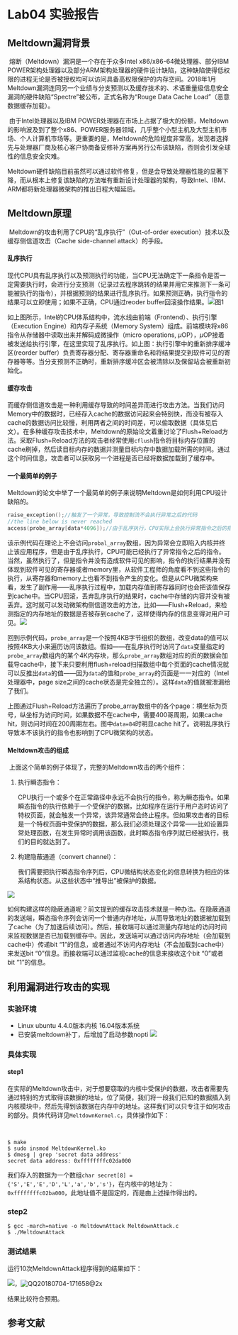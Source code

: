 # Lab04 实验报告

## Meltdown漏洞背景

​	熔断（Meltdown）漏洞是一个存在于众多Intel x86/x86-64微处理器、部分IBM POWER架构处理器以及部分ARM架构处理器的硬件设计缺陷，这种缺陷使得低权限的进程无论是否被授权均可以访问具备高权限保护的内存空间。2018年1月Meltdown漏洞连同另一个业绩与分支预测以及缓存技术的、术语重量级信息安全漏洞的硬件缺陷“Spectre”被公布，正式名称为“Rouge Data Cache Load”（恶意数据缓存加载）。

​	由于Intel处理器以及IBM POWER处理器在市场上占据了极大的份额，Meltdown的影响波及到了整个x86、POWER服务器领域，几乎整个小型主机及大型主机市场、个人计算机市场等。更重要的是，Meltdown的危险程度非常高，发现者选择先与处理器厂商及核心客户协商备妥修补方案再另行公布该缺陷，否则会引发全球性的信息安全灾难。

​	Meltdown硬件缺陷目前虽然可以通过软件修复，但是会导致处理器性能的显著下降，而从根本上修复该缺陷的方法唯有重新设计处理器的架构，导致Intel、IBM、ARM都将新处理器微架构的推出日程大幅延后。

## Meltdown原理

​	Meltdown的攻击利用了CPU的“乱序执行”（Out-of-order execution）技术以及缓存侧信道攻击（Cache side-channel attack）的手段。

#### 乱序执行

​	现代CPU具有乱序执行以及预测执行的功能，当CPU无法确定下一条指令是否一定需要执行时，会进行分支预测（记录过去程序跳转的结果并用它来推测下一条可能被执行的指令），并根据预测的结果进行乱序执行。如果预测正确，执行指令的结果可以立即使用；如果不正确，CPU通过reoder buffer回滚操作结果。![图1](/Users/Flint/Desktop/EasyAiMegumi/2018spring/OSH/lab04/QQ20180704-161632@2x.png)

​	如上图所示，Intel的CPU体系结构中，流水线由前端（Frontend）、执行引擎（Execution Engine）和内存子系统（Memory System）组成。前端模块将x86指令从存储器中读取出来并解码成微操作（micro operations, $\mu$OP），$\mu$OP接着被发送给执行引擎，在这里实现了乱序执行。如上图：执行引擎中的重新排序缓冲区(reorder buffer）负责寄存器分配、寄存器重命名和将结果提交到软件可见的寄存器等等。当分支预测不正确时，重新排序缓冲区会被清除以及保留站会被重新初始化。

#### 缓存攻击

​	而缓存侧信道攻击是一种利用缓存导致的时间差异而进行攻击方法。当我们访问Memory中的数据时，已经存入cache的数据访问起来会特别快，而没有被存入cache的数据访问比较慢，利用两者之间的时间差，可以偷取数据（具体见后文）。在多种缓存攻击技术中，Meltdown的原始论文着重讨论了Flush+Reload方法。采取Flush+Reload方法的攻击者经常使用`cflush`指令将目标内存位置的cache刷掉，然后读目标内存的数据并测量目标内存中数据加载所需的时间。通过这个时间信息，攻击者可以获取另一个进程是否已经将数据加载到了缓存中。

#### 一个最简单的例子

​	Meltdown的论文中举了一个最简单的例子来说明Meltdown是如何利用CPU设计缺陷的。

```c
raise_exception();//触发了一个异常，导致控制流不会执行异常之后的代码
//the line below is never reached
access(probe_array[data*4096]);//由于乱序执行，CPU实际上会执行异常指令之后的指令
```

​	该示例代码在理论上不会访问`probal_array`数组，因为异常会立即陷入内核并终止该应用程序，但是由于乱序执行，CPU可能已经执行了异常指令之后的指令。当然，虽然执行了，但是指令并没有造成软件可见的影响，指令的执行结果并没有体现到软件可见的寄存器或者memory里，从软件工程师的角度看不到这些指令的执行，从寄存器和memory上也看不到指令产生的变化。但是从CPU微架构来看，发生了副作用——乱序执行过程中，加载内存值到寄存器同时也会把该值保存到cache中。当CPU回滚，丢弃乱序执行的结果时，cache中存储的内容并没有被丢弃。这时就可以发动微架构侧信道攻击的方法，比如——Flush+Reload，来检测指定的内存地址的数据是否被存到cache了，这样使得内存的信息变得对用户可见。![](/Users/Flint/Desktop/EasyAiMegumi/2018spring/OSH/lab04/QQ20180704-161711@2x.png)

​	回到示例代码，`probe_array`是一个按照4KB字节组织的数组，改变data的值可以按照4KB大小来遍历访问该数组。假如——在乱序执行时访问了`data`变量指定的`probe_array`数组内的某个4K内存块，那么`probe_array`数组对应的页的数据会加载导cache中，接下来只要利用flush+reload扫描数组中每个页面的cache情况就可以反推出`data`的值——因为`data`的值和`probe_array`的页面是一一对应的（Intel处理器中，page size之间的cache状态是完全独立的）。这样`data`的值就被泄漏给了我们。

​	上图通过Flush+Reload方法遍历了probe_array数组中的各个page：横坐标为页号，纵坐标为访问时间，如果数据不在cache中，需要400哥周期，如果cache hit，则访问时间在200周期左右。图中`data=84`时明显cache hit了。说明乱序执行导致本不该执行的指令也影响到了CPU微架构的状态。

#### Meltdown攻击的组成

​	上面这个简单的例子体现了，完整的Meltdown攻击的两个组件：

1. 执行瞬态指令：

   ​	CPU执行一个或多个在正常路径中永远不会执行的指令，称为瞬态指令。如果瞬态指令的执行依赖于一个受保护的数据，比如程序在运行于用户态时访问了特权页面，就会触发一个异常，该异常通常会终止程序。但如果攻击者的目标是一个特权页面中受保护的数据，那么我们必须处理这个异常——比如设置异常处理函数，在发生异常时调用该函数，此时瞬态指令序列就已经被执行，我们的目的就达到了。

2. 构建隐蔽通道（convert channel）：

   ​	我们需要把执行瞬态指令序列后，CPU微结构状态变化的信息转换为相应的体系结构状态。从这些状态中“推导出”被保护的数据。

![](/Users/Flint/Desktop/EasyAiMegumi/2018spring/OSH/lab04/QQ20180704-161721@2x.png)

​	如何构建这样的隐蔽通道呢？前文提到的缓存攻击技术就是一种办法。在隐蔽通道的发送端，瞬态指令序列会访问一个普通内存地址，从而导致地址的数据被加载到了cache（为了加速后续访问）。然后，接收端可以通过测量内存地址的访问时间来监视数据是否已加载到缓存中。因此，发送端可以通过访问内存地址（会加载到cache中）传递bit “1”的信息，或者通过不访问内存地址（不会加载到cache中）来发送bit “0”信息。而接收端可以通过监视cache的信息来接收这个bit “0”或者bit “1”的信息。

## 利用漏洞进行攻击的实现

[注：我参考了SEED Lab的实验教程]: http://www.cis.syr.edu/~wedu/seed/Labs_16.04/System/Meltdown_Attack/

### 实验环境

- Linux ubuntu 4.4.0版本内核     16.04版本系统
- 已安装meltdown补丁，后增加了启动参数nopti
  ![](/Users/Flint/Desktop/EasyAiMegumi/2018spring/OSH/lab04/QQ20180704-163100@2x.png)

### 具体实现

#### step1

​	在实际的Meltdown攻击中，对于想要窃取的内核中受保护的数据，攻击者需要先通过特别的方式取得该数据的地址，位了简便，我们将一段我们已知的数据插入到内核模块中，然后先得到该数据在内存中的地址。这样我们可以只专注于如何攻击的部分。具体代码详见`MeltdownKernel.c`，具体操作如下：

​	

```shell
$ make
$ sudo insmod MeltdownKernel.ko
$ dmesg | grep 'secret data address'
secret data address: 0xffffffffc02da000
```

​	我们存入的数据为一个数组`char secret[8] = {'S','E','E','D','L','a','b','s'}`，在内核中的地址为：`0xffffffffc02ba000`，此地址值不是固定的，而是由上述操作得出的。

### step2

```shell
$ gcc -march=native -o MeltdownAttack MeltdownAttack.c
$ ./MeltdownAttack
```

### 测试结果

运行10次MeltdownAttack程序得到的结果如下：

![](/Users/Flint/Desktop/EasyAiMegumi/2018spring/OSH/lab04/QQ20180704-171548@2x.png)，![QQ20180704-171658@2x](/Users/Flint/Desktop/EasyAiMegumi/2018spring/OSH/lab04/QQ20180704-171658@2x.png)

结果比较符合预期。

## 参考文献

[1]: https://meltdownattack.com/meltdown.pdf	"Meltdown Moritz Lipp, Michael Schwarz, Daniel Gruss, Thomas Prescher, Werner Haas, Stefan Mangard, Paul Kocher, Daniel Genkin, Yuval Yarom, Mike Hamburg"
[2]: http://www.cis.syr.edu/~wedu/seed/Labs_16.04/System/Meltdown_Attack/	"Meltdown Attack Lab Copyright © 2018 Wenliang Du, Syracuse University."

